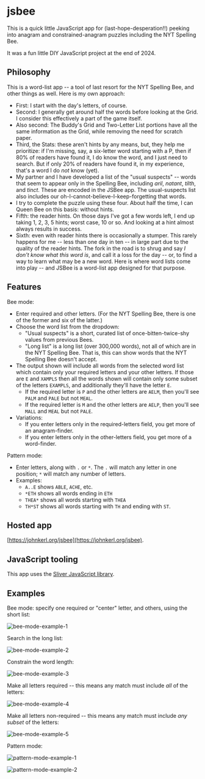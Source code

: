# jsbee

This is a quick little JavaScript app for (last-hope-desperation!!) peeking into anagram and constrained-anagram puzzles including the NYT Spelling Bee.

It was a fun little DIY JavaScript project at the end of 2024.

## Philosophy

This is a word-list app -- a tool of last resort for the NYT Spelling Bee, and other things as well. Here is my own approach:

* First: I start with the day's letters, of course.
* Second: I generally get around half the words before looking at the Grid. I consider this effectively a part of the game itself.
* Also second: The Buddy's Grid and Two-Letter List portions have all the same information as the Grid, while removing the need for scratch paper.
* Third, the Stats: these aren't hints by any means, but, they help me prioritize: if I'm missing, say, a six-letter word starting with a P, then if 80% of readers have found it, I do know the word, and I just need to search. But if only 20% of readers have found it, in my experience, that's a word I do _not_ know (yet).
* My partner and I have developed a list of the "usual suspects" -- words that seem to appear only in the Spelling Bee, including _aril_, _natant_, _tilth_, and _tinct_. These are encoded in the JSBee app. The usual-suspects list also includes our oh-I-cannot-believe-I-keep-forgetting that words.
* I try to complete the puzzle using these four. About half the time, I can Queen Bee on this basis: without hints.
* Fifth: the reader hints. On those days I've got a few words left, I end up taking 1, 2, 3, 5 hints; worst case, 10 or so. And looking at a hint almost always results in success.
* Sixth: even with reader hints there is occasionally a stumper. This rarely happens for me -- less than one day in ten -- in large part due to the quality of the reader hints.  The fork in the road is to shrug and say _I don't know what this word is_, and call it a loss for the day -- or, to find a way to learn what may be a new word.  Here is where word lists come into play -- and JSBee is a word-list app designed for that purpose.

## Features

Bee mode:

* Enter required and other letters. (For the NYT Spelling Bee, there is one of the former and six of the latter.)
* Choose the word list from the dropdown:
  * "Usual suspects" is a short, curated list of once-bitten-twice-shy values from previous Bees.
  * "Long list" is a long list (over 300,000 words), not all of which are in the NYT Spelling Bee. That is, this can show words that the NYT Spelling Bee doesn't accept.
* The output shown will include all words from the selected word list which contain only your required letters and your other letters. If those are `E` and `XAMPLS` then all the words shown will contain only some subset of the letters `EXAMPLS`, and additionally they'll have the letter `E`.
  * If the required letter is `P` and the other letters are `AELM`, then you'll see `PALM` and `PALE` but not `MEAL`.
  * If the required letter is `M` and the other letters are `AELP`, then you'll see `MALL` and `MEAL` but not `PALE`.
* Variations:
  * If you enter letters only in the required-letters field, you get more of an anagram-finder.
  * If you enter letters only in the other-letters field, you get more of a word-finder.

Pattern mode:

* Enter letters, along with `.` or `*`. The `.` will match any letter in one position; `*` will match any number of letters.
* Examples:
  * `A..E` shows `ABLE`, `ACHE`, etc.
  * `*ETH` shows all words ending in `ETH`
  * `THEA*` shows all words starting with `THEA`
  * `TH*ST` shows all words starting with `TH` and ending with `ST`.

## Hosted app

[https://johnkerl.org/jsbee](https://johnkerl.org/jsbee).

## JavaScript tooling

This app uses the [Sliver JavaScript library](https://github.com/johnkerl/sliver).

## Examples

Bee mode: specify one required or "center" letter, and others, using the short list:

![bee-mode-example-1](./examples/bee-mode-example-1.png)

Search in the long list:

![bee-mode-example-2](./examples/bee-mode-example-2.png)

Constrain the word length:

![bee-mode-example-3](./examples/bee-mode-example-3.png)

Make all letters required -- this means any match must include _all_ of the letters:

![bee-mode-example-4](./examples/bee-mode-example-4.png)

Make all letters non-required -- this means any match must include _any subset_ of the letters:

![bee-mode-example-5](./examples/bee-mode-example-5.png)

Pattern mode:

![pattern-mode-example-1](./examples/pattern-mode-example-1.png)

![pattern-mode-example-2](./examples/pattern-mode-example-2.png)
